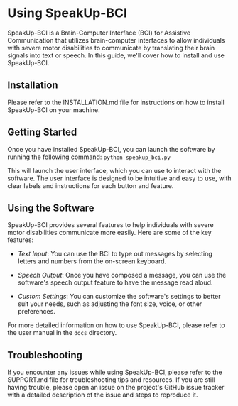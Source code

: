 # Using SpeakUp-BCI

SpeakUp-BCI is a Brain-Computer Interface (BCI) for Assistive Communication that utilizes brain-computer interfaces to allow individuals with severe motor disabilities to communicate by translating their brain signals into text or speech. In this guide, we'll cover how to install and use SpeakUp-BCI.


## Installation

Please refer to the INSTALLATION.md file for instructions on how to install SpeakUp-BCI on your machine.

## Getting Started

Once you have installed SpeakUp-BCI, you can launch the software by running the following command: `python speakup_bci.py`


This will launch the user interface, which you can use to interact with the software. The user interface is designed to be intuitive and easy to use, with clear labels and instructions for each button and feature.

## Using the Software
SpeakUp-BCI provides several features to help individuals with severe motor disabilities communicate more easily. Here are some of the key features:

* *Text Input*: You can use the BCI to type out messages by selecting letters and numbers from the on-screen keyboard.

* *Speech Output*: Once you have composed a message, you can use the software's speech output feature to have the message read aloud.

* *Custom Settings*: You can customize the software's settings to better suit your needs, such as adjusting the font size, voice, or other preferences.

For more detailed information on how to use SpeakUp-BCI, please refer to the user manual in the `docs` directory.

## Troubleshooting

If you encounter any issues while using SpeakUp-BCI, please refer to the SUPPORT.md file for troubleshooting tips and resources. If you are still having trouble, please open an issue on the project's GitHub issue tracker with a detailed description of the issue and steps to reproduce it.
